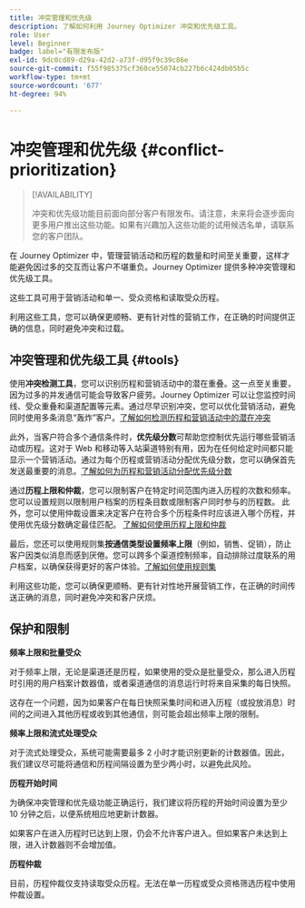 ```yaml
---
title: 冲突管理和优先级
description: 了解如何利用 Journey Optimizer 冲突和优先级工具。
role: User
level: Beginner
badge: label="有限发布版"
exl-id: 9dc0cd89-d29a-42d2-a73f-d95f9c39c86e
source-git-commit: f55f985375cf360ce55074cb227b6c424db05b5c
workflow-type: tm+mt
source-wordcount: '677'
ht-degree: 94%

---
```


# 冲突管理和优先级 {#conflict-prioritization}

>[!AVAILABILITY]
>
>冲突和优先级功能目前面向部分客户有限发布。请注意，未来将会逐步面向更多用户推出这些功能。如果有兴趣加入这些功能的试用候选名单，请联系您的客户团队。

在 Journey Optimizer 中，管理营销活动和历程的数量和时间至关重要，这样才能避免因过多的交互而让客户不堪重负。Journey Optimizer 提供多种冲突管理和优先级工具。

这些工具可用于营销活动和单一、受众资格和读取受众历程。

利用这些工具，您可以确保更顺畅、更有针对性的营销工作，在正确的时间提供正确的信息，同时避免冲突和过载。

## 冲突管理和优先级工具 {#tools}

使用&#x200B;**冲突检测工具**，您可以识别历程和营销活动中的潜在重叠。这一点至关重要，因为过多的并发通信可能会导致客户疲劳。Journey Optimizer 可以让您监控时间线、受众重叠和渠道配置等元素。通过尽早识别冲突，您可以优化营销活动，避免同时使用多条消息“轰炸”客户。[了解如何检测历程和营销活动中的潜在冲突](conflicts.md)

此外，当客户符合多个通信条件时，**优先级分数**&#x200B;可帮助您控制优先运行哪些营销活动或历程。这对于 Web 和移动等入站渠道特别有用，因为在任何给定时间都只能显示一个营销活动。通过为每个历程或营销活动分配优先级分数，您可以确保首先发送最重要的消息。[了解如何为历程和营销活动分配优先级分数](priority-scores.md)

通过&#x200B;**历程上限和仲裁**，您可以限制客户在特定时间范围内进入历程的次数和频率。您可以设置规则以限制用户档案的历程条目数或限制客户同时参与的历程数。 此外，您可以使用仲裁设置来决定客户在符合多个历程条件时应该进入哪个历程，并使用优先级分数确定最佳匹配。 [了解如何使用历程上限和仲裁](journey-capping.md)

最后，您还可以使用规则集&#x200B;**按通信类型设置频率上限**（例如，销售、促销），防止客户因类似消息而感到厌倦。您可以跨多个渠道控制频率，自动排除过度联系的用户档案，以确保获得更好的客户体验。[了解如何使用规则集](../configuration/rule-sets.md)</li></ul>

利用这些功能，您可以确保更顺畅、更有针对性地开展营销工作，在正确的时间传送正确的消息，同时避免冲突和客户厌烦。

## 保护和限制

**频率上限和批量受众**

对于频率上限，无论是渠道还是历程，如果使用的受众是批量受众，那么进入历程时引用的用户档案计数器值，或者渠道通信的消息运行时将来自采集的每日快照。

这存在一个问题，因为如果客户在每日快照采集时间和进入历程（或投放消息）时间的之间进入其他历程或收到其他通信，则可能会超出频率上限的限制。

**频率上限和流式处理受众**

对于流式处理受众，系统可能需要最多 2 小时才能识别更新的计数器值。因此，我们建议尽可能将通信和历程间隔设置为至少两小时，以避免此风险。

**历程开始时间**

为确保冲突管理和优先级功能正确运行，我们建议将历程的开始时间设置为至少 10 分钟之后，以便系统相应地更新计数器。

如果客户在进入历程时已达到上限，仍会不允许客户进入。但如果客户未达到上限，进入计数器则不会增加值。

**历程仲裁**

目前，历程仲裁仅支持读取受众历程。无法在单一历程或受众资格筛选历程中使用仲裁设置。
